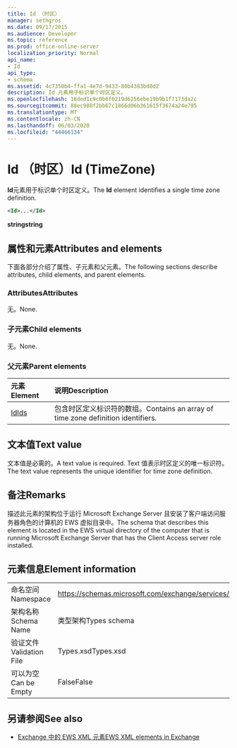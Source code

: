 ```yaml
---
title: Id （时区）
manager: sethgros
ms.date: 09/17/2015
ms.audience: Developer
ms.topic: reference
ms.prod: office-online-server
localization_priority: Normal
api_name:
- Id
api_type:
- schema
ms.assetid: 4c7350b4-ffa1-4e7d-9433-80b4383bd0d2
description: Id 元素用于标识单个时区定义。
ms.openlocfilehash: 18ded1c9c0b6f0219d6256ebe19b9b1f7173da2c
ms.sourcegitcommit: 88ec988f2bb67c1866d06b361615f3674a24e795
ms.translationtype: MT
ms.contentlocale: zh-CN
ms.lasthandoff: 06/03/2020
ms.locfileid: "44466134"
---
```

# <a name="id-timezone"></a><span data-ttu-id="c3aa7-103">Id （时区）</span><span class="sxs-lookup"><span data-stu-id="c3aa7-103">Id (TimeZone)</span></span>

<span data-ttu-id="c3aa7-104">**Id**元素用于标识单个时区定义。</span><span class="sxs-lookup"><span data-stu-id="c3aa7-104">The **Id** element identifies a single time zone definition.</span></span> 
  
```xml
<Id>...</Id>
```

 <span data-ttu-id="c3aa7-105">**string**</span><span class="sxs-lookup"><span data-stu-id="c3aa7-105">**string**</span></span>
## <a name="attributes-and-elements"></a><span data-ttu-id="c3aa7-106">属性和元素</span><span class="sxs-lookup"><span data-stu-id="c3aa7-106">Attributes and elements</span></span>

<span data-ttu-id="c3aa7-107">下面各部分介绍了属性、子元素和父元素。</span><span class="sxs-lookup"><span data-stu-id="c3aa7-107">The following sections describe attributes, child elements, and parent elements.</span></span>
  
### <a name="attributes"></a><span data-ttu-id="c3aa7-108">Attributes</span><span class="sxs-lookup"><span data-stu-id="c3aa7-108">Attributes</span></span>

<span data-ttu-id="c3aa7-109">无。</span><span class="sxs-lookup"><span data-stu-id="c3aa7-109">None.</span></span>
  
### <a name="child-elements"></a><span data-ttu-id="c3aa7-110">子元素</span><span class="sxs-lookup"><span data-stu-id="c3aa7-110">Child elements</span></span>

<span data-ttu-id="c3aa7-111">无。</span><span class="sxs-lookup"><span data-stu-id="c3aa7-111">None.</span></span>
  
### <a name="parent-elements"></a><span data-ttu-id="c3aa7-112">父元素</span><span class="sxs-lookup"><span data-stu-id="c3aa7-112">Parent elements</span></span>

|<span data-ttu-id="c3aa7-113">**元素**</span><span class="sxs-lookup"><span data-stu-id="c3aa7-113">**Element**</span></span>|<span data-ttu-id="c3aa7-114">**说明**</span><span class="sxs-lookup"><span data-stu-id="c3aa7-114">**Description**</span></span>|
|:-----|:-----|
|[<span data-ttu-id="c3aa7-115">Id</span><span class="sxs-lookup"><span data-stu-id="c3aa7-115">Ids</span></span>](ids.md) <br/> |<span data-ttu-id="c3aa7-116">包含时区定义标识符的数组。</span><span class="sxs-lookup"><span data-stu-id="c3aa7-116">Contains an array of time zone definition identifiers.</span></span>  <br/> |
   
## <a name="text-value"></a><span data-ttu-id="c3aa7-117">文本值</span><span class="sxs-lookup"><span data-stu-id="c3aa7-117">Text value</span></span>

<span data-ttu-id="c3aa7-118">文本值是必需的。</span><span class="sxs-lookup"><span data-stu-id="c3aa7-118">A text value is required.</span></span> <span data-ttu-id="c3aa7-119">Text 值表示时区定义的唯一标识符。</span><span class="sxs-lookup"><span data-stu-id="c3aa7-119">The text value represents the unique identifier for time zone definition.</span></span>
  
## <a name="remarks"></a><span data-ttu-id="c3aa7-120">备注</span><span class="sxs-lookup"><span data-stu-id="c3aa7-120">Remarks</span></span>

<span data-ttu-id="c3aa7-121">描述此元素的架构位于运行 Microsoft Exchange Server 且安装了客户端访问服务器角色的计算机的 EWS 虚拟目录中。</span><span class="sxs-lookup"><span data-stu-id="c3aa7-121">The schema that describes this element is located in the EWS virtual directory of the computer that is running Microsoft Exchange Server that has the Client Access server role installed.</span></span>
  
## <a name="element-information"></a><span data-ttu-id="c3aa7-122">元素信息</span><span class="sxs-lookup"><span data-stu-id="c3aa7-122">Element information</span></span>

|||
|:-----|:-----|
|<span data-ttu-id="c3aa7-123">命名空间</span><span class="sxs-lookup"><span data-stu-id="c3aa7-123">Namespace</span></span>  <br/> |https://schemas.microsoft.com/exchange/services/2006/types  <br/> |
|<span data-ttu-id="c3aa7-124">架构名称</span><span class="sxs-lookup"><span data-stu-id="c3aa7-124">Schema Name</span></span>  <br/> |<span data-ttu-id="c3aa7-125">类型架构</span><span class="sxs-lookup"><span data-stu-id="c3aa7-125">Types schema</span></span>  <br/> |
|<span data-ttu-id="c3aa7-126">验证文件</span><span class="sxs-lookup"><span data-stu-id="c3aa7-126">Validation File</span></span>  <br/> |<span data-ttu-id="c3aa7-127">Types.xsd</span><span class="sxs-lookup"><span data-stu-id="c3aa7-127">Types.xsd</span></span>  <br/> |
|<span data-ttu-id="c3aa7-128">可以为空</span><span class="sxs-lookup"><span data-stu-id="c3aa7-128">Can be Empty</span></span>  <br/> |<span data-ttu-id="c3aa7-129">False</span><span class="sxs-lookup"><span data-stu-id="c3aa7-129">False</span></span>  <br/> |
   
## <a name="see-also"></a><span data-ttu-id="c3aa7-130">另请参阅</span><span class="sxs-lookup"><span data-stu-id="c3aa7-130">See also</span></span>



- [<span data-ttu-id="c3aa7-131">Exchange 中的 EWS XML 元素</span><span class="sxs-lookup"><span data-stu-id="c3aa7-131">EWS XML elements in Exchange</span></span>](ews-xml-elements-in-exchange.md)

